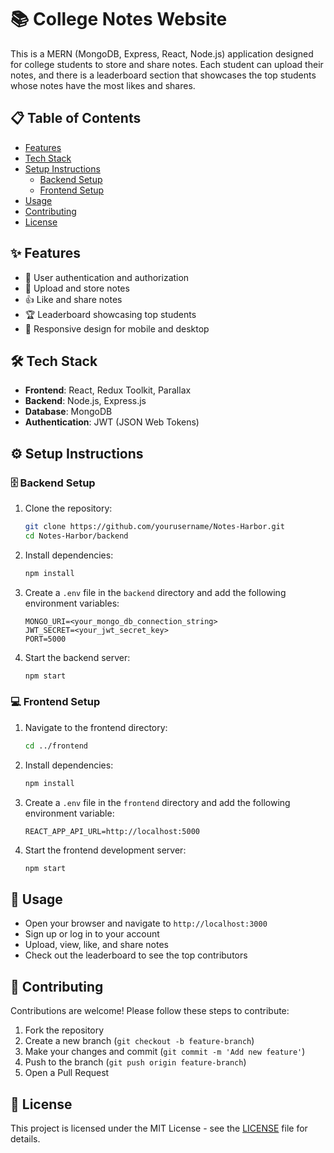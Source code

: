 # 📚 College Notes Website

This is a MERN (MongoDB, Express, React, Node.js) application designed for college students to store and share notes. Each student can upload their notes, and there is a leaderboard section that showcases the top students whose notes have the most likes and shares.

## 📋 Table of Contents

- [Features](#features)
- [Tech Stack](#tech-stack)
- [Setup Instructions](#setup-instructions)
  - [Backend Setup](#backend-setup)
  - [Frontend Setup](#frontend-setup)
- [Usage](#usage)
- [Contributing](#contributing)
- [License](#license)

## ✨ Features

- 🔐 User authentication and authorization
- 📝 Upload and store notes
- 👍 Like and share notes
- 🏆 Leaderboard showcasing top students
- 📱 Responsive design for mobile and desktop

## 🛠️ Tech Stack

- **Frontend**: React, Redux Toolkit, Parallax
- **Backend**: Node.js, Express.js
- **Database**: MongoDB
- **Authentication**: JWT (JSON Web Tokens)

## ⚙️ Setup Instructions

### 🗄️ Backend Setup

1. Clone the repository:
    ```bash
    git clone https://github.com/yourusername/Notes-Harbor.git
    cd Notes-Harbor/backend
    ```

2. Install dependencies:
    ```bash
    npm install
    ```

3. Create a `.env` file in the `backend` directory and add the following environment variables:
    ```env
    MONGO_URI=<your_mongo_db_connection_string>
    JWT_SECRET=<your_jwt_secret_key>
    PORT=5000
    ```

4. Start the backend server:
    ```bash
    npm start
    ```

### 💻 Frontend Setup

1. Navigate to the frontend directory:
    ```bash
    cd ../frontend
    ```

2. Install dependencies:
    ```bash
    npm install
    ```

3. Create a `.env` file in the `frontend` directory and add the following environment variable:
    ```env
    REACT_APP_API_URL=http://localhost:5000
    ```

4. Start the frontend development server:
    ```bash
    npm start
    ```

## 🚀 Usage

- Open your browser and navigate to `http://localhost:3000`
- Sign up or log in to your account
- Upload, view, like, and share notes
- Check out the leaderboard to see the top contributors

## 🤝 Contributing

Contributions are welcome! Please follow these steps to contribute:

1. Fork the repository
2. Create a new branch (`git checkout -b feature-branch`)
3. Make your changes and commit (`git commit -m 'Add new feature'`)
4. Push to the branch (`git push origin feature-branch`)
5. Open a Pull Request

## 📄 License

This project is licensed under the MIT License - see the [LICENSE](LICENSE) file for details.
